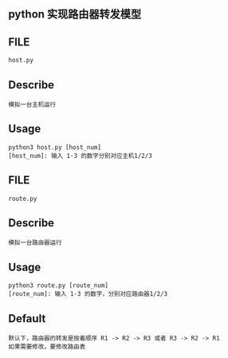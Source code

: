 python 实现路由器转发模型
---

## FILE 
	host.py
## Describe
	模拟一台主机运行
## Usage
    python3 host.py [host_num]
    [host_num]: 输入 1-3 的数字分别对应主机1/2/3

## FILE
    route.py
## Describe
    模拟一台路由器运行
## Usage
    python3 route.py [route_num]
    [route_num]: 输入 1-3 的数字，分别对应路由器1/2/3
## Default
    默认下，路由器的转发是按着顺序 R1 -> R2 -> R3 或者 R3 -> R2 -> R1
    如果需要修改，要修改路由表
